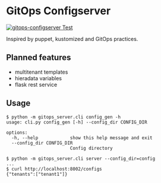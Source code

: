 # GitOps Configserver

[![gitops-configserver Test](https://github.com/pprzetacznik/gitops-configserver/actions/workflows/test.yml/badge.svg)](https://github.com/pprzetacznik/gitops-configserver/actions/workflows/test.yml)

Inspired by puppet, kustomized and GitOps practices.

## Planned features

* multitenant templates
* hieradata variables
* flask rest service

## Usage

```
$ python -m gitops_server.cli config_gen -h
usage: cli.py config_gen [-h] --config_dir CONFIG_DIR

options:
  -h, --help            show this help message and exit
  --config_dir CONFIG_DIR
                        Config directory
```

```
$ python -m gitops_server.cli server --config_dir=config
...
$ curl http://localhost:8002/configs
{"tenants":["tenant1"]}
```
